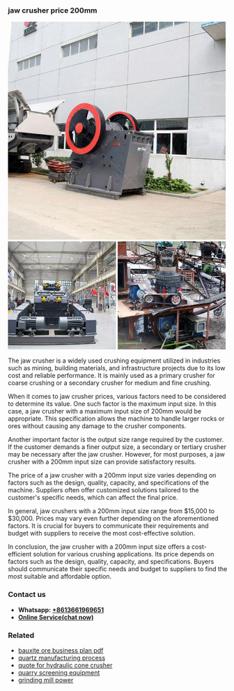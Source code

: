 <h3>jaw crusher price 200mm</h3><img src='1704856685.jpg' alt=''><p>The jaw crusher is a widely used crushing equipment utilized in industries such as mining, building materials, and infrastructure projects due to its low cost and reliable performance. It is mainly used as a primary crusher for coarse crushing or a secondary crusher for medium and fine crushing.</p><p>When it comes to jaw crusher prices, various factors need to be considered to determine its value. One such factor is the maximum input size. In this case, a jaw crusher with a maximum input size of 200mm would be appropriate. This specification allows the machine to handle larger rocks or ores without causing any damage to the crusher components.</p><p>Another important factor is the output size range required by the customer. If the customer demands a finer output size, a secondary or tertiary crusher may be necessary after the jaw crusher. However, for most purposes, a jaw crusher with a 200mm input size can provide satisfactory results.</p><p>The price of a jaw crusher with a 200mm input size varies depending on factors such as the design, quality, capacity, and specifications of the machine. Suppliers often offer customized solutions tailored to the customer's specific needs, which can affect the final price.</p><p>In general, jaw crushers with a 200mm input size range from $15,000 to $30,000. Prices may vary even further depending on the aforementioned factors. It is crucial for buyers to communicate their requirements and budget with suppliers to receive the most cost-effective solution.</p><p>In conclusion, the jaw crusher with a 200mm input size offers a cost-efficient solution for various crushing applications. Its price depends on factors such as the design, quality, capacity, and specifications. Buyers should communicate their specific needs and budget to suppliers to find the most suitable and affordable option.</p><h3>Contact us</h3><ul><li><strong>Whatsapp:&nbsp;<a href="https://wa.me/8613661969651">+8613661969651</a></strong></li><li><a href="https://swt.shibang-china.com/?git&amp;zhl&amp;jaw crusher price 200mm"><strong>Online Service(chat now)</strong></a></li></ul><h3>Related</h3><ul><li><a href='bauxite ore business plan pdf.md'>bauxite ore business plan pdf</a></li><li><a href='quartz manufacturing process.md'>quartz manufacturing process</a></li><li><a href='quote for hydraulic cone crusher.md'>quote for hydraulic cone crusher</a></li><li><a href='quarry screening equipment.md'>quarry screening equipment</a></li><li><a href='grinding mill power.md'>grinding mill power</a></li></ul>